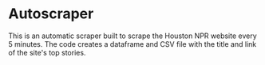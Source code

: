 # Autoscraper
 This is an automatic scraper built to scrape the Houston NPR website every 5 minutes. The code creates a dataframe and CSV file with the title and link of the site's top stories. 
